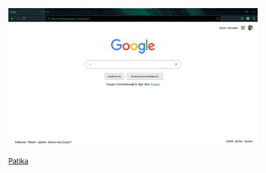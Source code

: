 <div class="container" >
        <img src="images/google_2.jpg" alt="Google">
    </div>
    
[Patika](https://www.patika.dev/tr)
